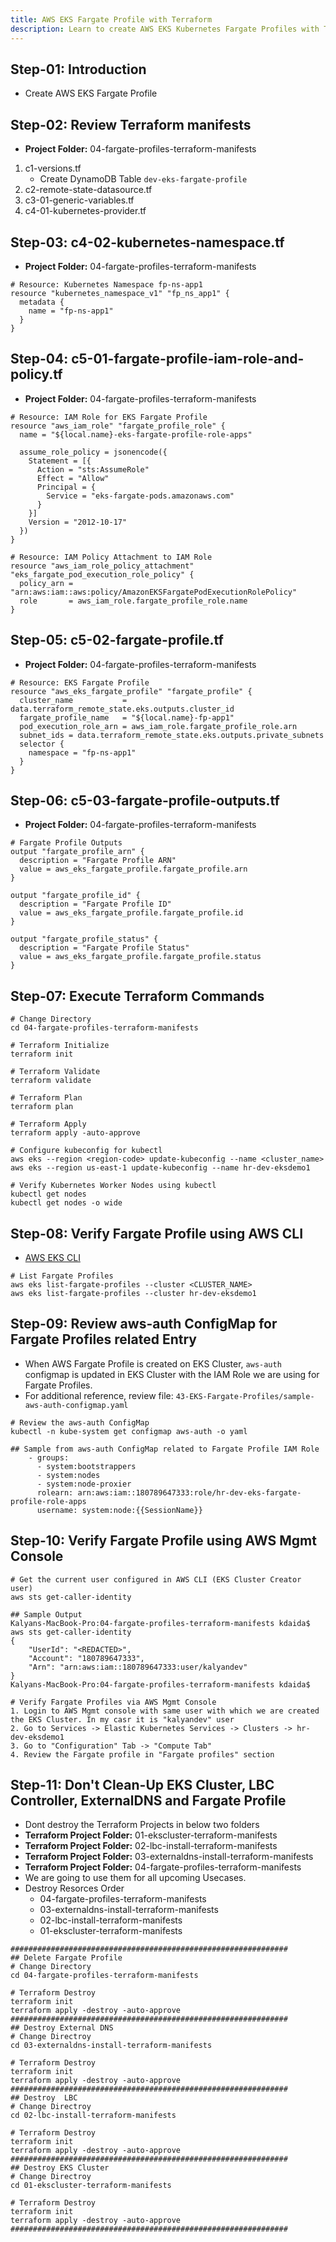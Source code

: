 ```yaml
---
title: AWS EKS Fargate Profile with Terraform
description: Learn to create AWS EKS Kubernetes Fargate Profiles with Terraform
---
```

## Step-01: Introduction
- Create AWS EKS Fargate Profile

## Step-02: Review Terraform manifests
- **Project Folder:** 04-fargate-profiles-terraform-manifests
1. c1-versions.tf
   - Create DynamoDB Table `dev-eks-fargate-profile`
2. c2-remote-state-datasource.tf
3. c3-01-generic-variables.tf
4. c4-01-kubernetes-provider.tf

## Step-03: c4-02-kubernetes-namespace.tf
- **Project Folder:** 04-fargate-profiles-terraform-manifests
```t
# Resource: Kubernetes Namespace fp-ns-app1
resource "kubernetes_namespace_v1" "fp_ns_app1" {
  metadata {
    name = "fp-ns-app1"
  }
}
```

## Step-04: c5-01-fargate-profile-iam-role-and-policy.tf
- **Project Folder:** 04-fargate-profiles-terraform-manifests
```t
# Resource: IAM Role for EKS Fargate Profile
resource "aws_iam_role" "fargate_profile_role" {
  name = "${local.name}-eks-fargate-profile-role-apps"

  assume_role_policy = jsonencode({
    Statement = [{
      Action = "sts:AssumeRole"
      Effect = "Allow"
      Principal = {
        Service = "eks-fargate-pods.amazonaws.com"
      }
    }]
    Version = "2012-10-17"
  })
}

# Resource: IAM Policy Attachment to IAM Role
resource "aws_iam_role_policy_attachment" "eks_fargate_pod_execution_role_policy" {
  policy_arn = "arn:aws:iam::aws:policy/AmazonEKSFargatePodExecutionRolePolicy"
  role       = aws_iam_role.fargate_profile_role.name
}
```

## Step-05: c5-02-fargate-profile.tf
- **Project Folder:** 04-fargate-profiles-terraform-manifests
```t
# Resource: EKS Fargate Profile
resource "aws_eks_fargate_profile" "fargate_profile" {
  cluster_name           = data.terraform_remote_state.eks.outputs.cluster_id
  fargate_profile_name   = "${local.name}-fp-app1"
  pod_execution_role_arn = aws_iam_role.fargate_profile_role.arn
  subnet_ids = data.terraform_remote_state.eks.outputs.private_subnets
  selector {
    namespace = "fp-ns-app1"
  }
}
```


## Step-06: c5-03-fargate-profile-outputs.tf
- **Project Folder:** 04-fargate-profiles-terraform-manifests
```t
# Fargate Profile Outputs
output "fargate_profile_arn" {
  description = "Fargate Profile ARN"
  value = aws_eks_fargate_profile.fargate_profile.arn 
}

output "fargate_profile_id" {
  description = "Fargate Profile ID"
  value = aws_eks_fargate_profile.fargate_profile.id 
}

output "fargate_profile_status" {
  description = "Fargate Profile Status"
  value = aws_eks_fargate_profile.fargate_profile.status
}
```

## Step-07: Execute Terraform Commands
```t
# Change Directory 
cd 04-fargate-profiles-terraform-manifests

# Terraform Initialize
terraform init

# Terraform Validate
terraform validate

# Terraform Plan
terraform plan

# Terraform Apply
terraform apply -auto-approve

# Configure kubeconfig for kubectl
aws eks --region <region-code> update-kubeconfig --name <cluster_name>
aws eks --region us-east-1 update-kubeconfig --name hr-dev-eksdemo1

# Verify Kubernetes Worker Nodes using kubectl
kubectl get nodes
kubectl get nodes -o wide
```

## Step-08: Verify Fargate Profile using AWS CLI
- [AWS EKS CLI](https://awscli.amazonaws.com/v2/documentation/api/2.1.29/reference/eks/index.html)
```t
# List Fargate Profiles
aws eks list-fargate-profiles --cluster <CLUSTER_NAME>
aws eks list-fargate-profiles --cluster hr-dev-eksdemo1
```
## Step-09: Review aws-auth ConfigMap for Fargate Profiles related Entry
- When AWS Fargate Profile is created on EKS Cluster, `aws-auth` configmap is updated in EKS Cluster with the IAM Role we are using for Fargate Profiles. 
- For additional reference, review file: `43-EKS-Fargate-Profiles/sample-aws-auth-configmap.yaml`
```t
# Review the aws-auth ConfigMap
kubectl -n kube-system get configmap aws-auth -o yaml

## Sample from aws-auth ConfigMap related to Fargate Profile IAM Role
    - groups:
      - system:bootstrappers
      - system:nodes
      - system:node-proxier
      rolearn: arn:aws:iam::180789647333:role/hr-dev-eks-fargate-profile-role-apps
      username: system:node:{{SessionName}}
```

## Step-10: Verify Fargate Profile using AWS Mgmt Console
```t
# Get the current user configured in AWS CLI (EKS Cluster Creator user)
aws sts get-caller-identity

## Sample Output
Kalyans-MacBook-Pro:04-fargate-profiles-terraform-manifests kdaida$ aws sts get-caller-identity
{
    "UserId": "<REDACTED>",
    "Account": "180789647333",
    "Arn": "arn:aws:iam::180789647333:user/kalyandev"
}
Kalyans-MacBook-Pro:04-fargate-profiles-terraform-manifests kdaida$ 

# Verify Fargate Profiles via AWS Mgmt Console
1. Login to AWS Mgmt console with same user with which we are created the EKS Cluster. In my casr it is "kalyandev" user
2. Go to Services -> Elastic Kubernetes Services -> Clusters -> hr-dev-eksdemo1
3. Go to "Configuration" Tab -> "Compute Tab"   
4. Review the Fargate profile in "Fargate profiles" section
```


## Step-11: Don't Clean-Up EKS Cluster, LBC Controller, ExternalDNS and Fargate Profile
- Dont destroy the Terraform Projects in below two folders
- **Terraform Project Folder:** 01-ekscluster-terraform-manifests
- **Terraform Project Folder:** 02-lbc-install-terraform-manifests
- **Terraform Project Folder:** 03-externaldns-install-terraform-manifests
- **Terraform Project Folder:** 04-fargate-profiles-terraform-manifests
- We are going to use them for all upcoming Usecases.
- Destroy Resorces Order
  - 04-fargate-profiles-terraform-manifests
  - 03-externaldns-install-terraform-manifests
  - 02-lbc-install-terraform-manifests
  - 01-ekscluster-terraform-manifests
```t
##############################################################
## Delete Fargate Profile
# Change Directory
cd 04-fargate-profiles-terraform-manifests

# Terraform Destroy
terraform init
terraform apply -destroy -auto-approve
##############################################################
## Destroy External DNS
# Change Directroy
cd 03-externaldns-install-terraform-manifests

# Terraform Destroy
terraform init
terraform apply -destroy -auto-approve
##############################################################
## Destroy  LBC
# Change Directroy
cd 02-lbc-install-terraform-manifests

# Terraform Destroy
terraform init
terraform apply -destroy -auto-approve
##############################################################
## Destroy EKS Cluster
# Change Directroy
cd 01-ekscluster-terraform-manifests

# Terraform Destroy
terraform init
terraform apply -destroy -auto-approve
##############################################################
```







